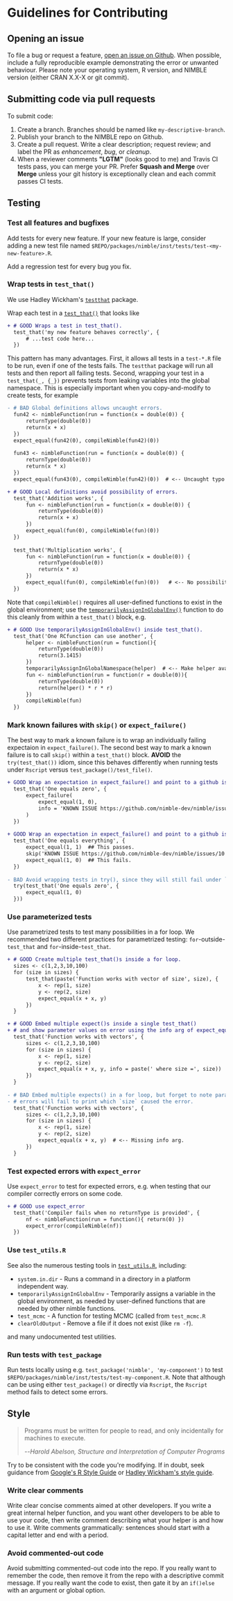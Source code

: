 # Guidelines for Contributing

## Opening an issue

To file a bug or request a feature,
[open an issue on Github](https://github.com/nimble-dev/nimble/issues/new).
When possible, include a fully reproducible example demonstrating the error or unwanted behaviour.
Please note your operating system, R version, and NIMBLE version (either CRAN X.X-X or git commit).

## Submitting code via pull requests

To submit code:

1.  Create a branch. Branches should be named like `my-descriptive-branch`.
2.  Publish your branch to the NIMBLE repo on Github.
3.  Create a pull request. Write a clear description; request review; and
    label the PR as *enhancement*, *bug*, or *cleanup*.
4.  When a reviewer comments **"LGTM"** (looks good to me) and
    Travis CI tests pass, you can merge your PR.
    Prefer **Squash and Merge** over **Merge** unless your git history is
    exceptionally clean and each commit passes CI tests.

## Testing

### Test all features and bugfixes

Add tests for every new feature.
If your new feature is large, consider adding a new test file named `$REPO/packages/nimble/inst/tests/test-<my-new-feature>.R`.

Add a regression test for every bug you fix.

### Wrap tests in `test_that()`

We use Hadley Wickham's [`testthat`](https://www.rdocumentation.org/packages/testthat/versions/1.0.2) package.

Wrap each test in a [`test_that()`](https://www.rdocumentation.org/packages/testthat/versions/1.0.2/topics/test_that) that looks like
```diff
+ # GOOD Wraps a test in test_that().
  test_that('my new feature behaves correctly', {
      # ...test code here...
  })
```
This pattern has many advantages.
First, it allows all tests in a `test-*.R` file to be run, even if one of the tests fails.
The `testthat` package will run all tests and then report all failing tests.
Second, wrapping your test in a `test_that(_, {_})` prevents tests from leaking variables into the global namespace.
This is especially important when you copy-and-modify to create tests, for example
```diff
- # BAD Global definitions allows uncaught errors.
  fun42 <- nimbleFunction(run = function(x = double(0)) {
      returnType(double(0))
      return(x + x)
  })
  expect_equal(fun42(0), compileNimble(fun42)(0))
  
  fun43 <- nimbleFunction(run = function(x = double(0)) {
      returnType(double(0))
      return(x * x)
  })
  expect_equal(fun43(0), compileNimble(fun42)(0))  # <-- Uncaught typo here.

+ # GOOD Local definitions avoid possibility of errors.
  test_that('Addition works', {
      fun <- nimbleFunction(run = function(x = double(0)) {
          returnType(double(0))
          return(x + x)
      })
      expect_equal(fun(0), compileNimble(fun)(0))
  })
  
  test_that('Multiplication works', {
      fun <- nimbleFunction(run = function(x = double(0)) {
          returnType(double(0))
          return(x * x)
      })
      expect_equal(fun(0), compileNimble(fun)(0))   # <-- No possibility of typo.
  })
```
Note that `compileNimble()` requires all user-defined functions to exist in the global environment; use the [`temporarilyAssignInGlobalEnv()`](https://github.com/nimble-dev/nimble/blob/b4129f2/packages/nimble/inst/tests/test_utils.R#L22) function to do this cleanly from within a `test_that()` block, e.g.
```diff
+ # GOOD Use temporarilyAssignInGlobalEnv() inside test_that().
  test_that('One RCfunction can use another', {
      helper <- nimbleFunction(run = function(){
          returnType(double(0))
          return(3.1415)
      })
      temporarilyAssignInGlobalNamespace(helper)  # <-- Make helper available.
      fun <- nimbleFunction(run = function(r = double(0)){
          returnType(double(0))
          return(helper() * r * r)
      })
      compileNimble(fun)
  })
```

### Mark known failures with `skip()` or `expect_failure()`

The best way to mark a known failure is to wrap an individually failing expectaion in `expect_failure()`.
The second best way to mark a known failure is to call `skip()` within a `test_that()` block.
**AVOID** the `try(test_that())` idiom, since this behaves differently when running tests under `Rscript` versus `test_package()/test_file()`.
```diff
+ GOOD Wrap an expectation in expect_failure() and point to a github issue.
  test_that('One equals zero', {
      expect_failure(
          expect_equal(1, 0),
          info = 'KNOWN ISSUE https://github.com/nimble-dev/nimble/issues/10'
      )
  })
  
+ GOOD Wrap an expectation in expect_failure() and point to a github issue.
  test_that('One equals everything', {
      expect_equal(1, 1)  ## This passes.
      skip('KNOWN ISSUE https://github.com/nimble-dev/nimble/issues/10')
      expect_equal(1, 0)  ## This fails.
  })
  
- BAD Avoid wrapping tests in try(), since they will still fail under `test_package()`
  try(test_that('One equals zero', {
      expect_equal(1, 0)
  }))
```

### Use parameterized tests

Use parametrized tests to test many possibilities in a for loop.
We recommended two different practices for parametrized testing: `for`-outside-`test_that` and `for`-inside-`test_that`.
```diff
+ # GOOD Create multiple test_that()s inside a for loop.
  sizes <- c(1,2,3,10,100)
  for (size in sizes) {
      test_that(paste('Function works with vector of size', size), {
          x <- rep(1, size)
          y <- rep(2, size)
          expect_equal(x + x, y)
      })
  }

+ # GOOD Embed multiple expect()s inside a single test_that()
+ # and show parameter values on error using the info arg of expect_equal().
  test_that('Function works with vectors', {
      sizes <- c(1,2,3,10,100)
      for (size in sizes) {
          x <- rep(1, size)
          y <- rep(2, size)
          expect_equal(x + x, y, info = paste(' where size =', size))
      })
  }
  
- # BAD Embed multiple expects() in a for loop, but forget to note parameter:
- # errors will fail to print which `size` caused the error.
  test_that('Function works with vectors', {
      sizes <- c(1,2,3,10,100)
      for (size in sizes) {
          x <- rep(1, size)
          y <- rep(2, size)
          expect_equal(x + x, y)  # <-- Missing info arg.
      })
  }
```

### Test expected errors with `expect_error`

Use `expect_error` to test for expected errors,
e.g. when testing that our compiler correctly errors on some code.
```diff
+ # GOOD use expect_error
  test_that('Compiler fails when no returnType is provided', {
      nf <- nimbleFunction(run = function(){ return(0) })
      expect_error(compileNimble(nf))
  })
```

### Use `test_utils.R`

See also the numerous testing tools in [`test_utils.R`](https://github.com/nimble-dev/nimble/blob/devel/packages/nimble/inst/tests/test_utils.R), including:

-   `system.in.dir` -
    Runs a command in a directory in a platform independent way.
-   `temporarilyAssignInGlobalEnv` -
    Temporarily assigns a variable in the global environment, as needed by
    user-defined functions that are needed by other nimble functions.
-   `test_mcmc` - A function for testing MCMC (called from `test_mcmc.R`
-   `clearOldOutput` - Remove a file if it does not exist (like `rm -f`).

and many undocumented test utilities.

### Run tests with `test_package`

Run tests locally using e.g. `test_package('nimble', 'my-component')` to test `$REPO/packages/nimble/inst/tests/test-my-component.R`.
Note that although can be using either `test_package()` or directly via `Rscript`, the `Rscript` method fails to detect some errors.

## Style

> Programs must be written for people to read,
> and only incidentally for machines to execute.
>
> --<cite>Harold Abelson, Structure and Interpretation of Computer Programs</cite>

Try to be consistent with the code you're modifying.
If in doubt, seek guidance from
[Google's R Style Guide](https://google.github.io/styleguide/Rguide.xml) or
[Hadley Wickham's style guide](http://adv-r.had.co.nz/Style.html).

### Write clear comments

Write clear concise comments aimed at other developers.
If you write a great internal helper function,
and you want other developers to be able to use your code,
then write comment describing what your helper is and how to use it.
Write comments grammatically:
sentences should start with a capital letter and end with a period.

### Avoid commented-out code

Avoid submitting commented-out code into the repo.
If you really want to remember the code, then remove it from the repo with a descriptive commit message.
If you really want the code to exist, then gate it by an `if()else` with an argument or global option.
